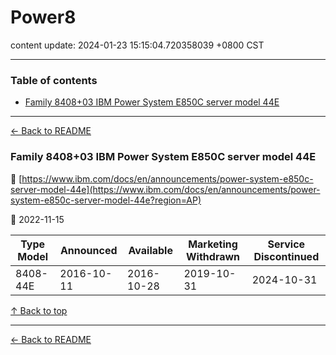 # Power8

content update: 2024-01-23 15:15:04.720358039 +0800 CST

---

### Table of contents


- [Family 8408+03 IBM Power System E850C server model 44E](#family-840803-ibm-power-system-e850c-server-model-44e)

---

[← Back to README](../README.md)





### Family 8408+03 IBM Power System E850C server model 44E

🔗 [https://www.ibm.com/docs/en/announcements/power-system-e850c-server-model-44e](https://www.ibm.com/docs/en/announcements/power-system-e850c-server-model-44e?region=AP)

📅 2022-11-15

| Type Model | Announced | Available | Marketing Withdrawn | Service Discontinued |
| --- | --- | --- | --- | --- |
| 8408-44E | 2016-10-11 | 2016-10-28 | 2019-10-31 | 2024-10-31 |






[↑ Back to top](#table-of-contents)

---



[← Back to README](../README.md)